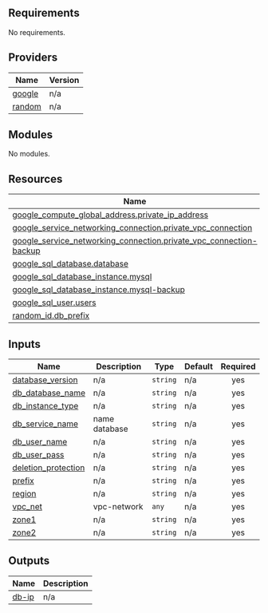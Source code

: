 <!-- BEGIN_TF_DOCS -->
## Requirements

No requirements.

## Providers

| Name | Version |
|------|---------|
| <a name="provider_google"></a> [google](#provider\_google) | n/a |
| <a name="provider_random"></a> [random](#provider\_random) | n/a |

## Modules

No modules.

## Resources

| Name | Type |
|------|------|
| [google_compute_global_address.private_ip_address](https://registry.terraform.io/providers/hashicorp/google/latest/docs/resources/compute_global_address) | resource |
| [google_service_networking_connection.private_vpc_connection](https://registry.terraform.io/providers/hashicorp/google/latest/docs/resources/service_networking_connection) | resource |
| [google_service_networking_connection.private_vpc_connection-backup](https://registry.terraform.io/providers/hashicorp/google/latest/docs/resources/service_networking_connection) | resource |
| [google_sql_database.database](https://registry.terraform.io/providers/hashicorp/google/latest/docs/resources/sql_database) | resource |
| [google_sql_database_instance.mysql](https://registry.terraform.io/providers/hashicorp/google/latest/docs/resources/sql_database_instance) | resource |
| [google_sql_database_instance.mysql-backup](https://registry.terraform.io/providers/hashicorp/google/latest/docs/resources/sql_database_instance) | resource |
| [google_sql_user.users](https://registry.terraform.io/providers/hashicorp/google/latest/docs/resources/sql_user) | resource |
| [random_id.db_prefix](https://registry.terraform.io/providers/hashicorp/random/latest/docs/resources/id) | resource |

## Inputs

| Name | Description | Type | Default | Required |
|------|-------------|------|---------|:--------:|
| <a name="input_database_version"></a> [database\_version](#input\_database\_version) | n/a | `string` | n/a | yes |
| <a name="input_db_database_name"></a> [db\_database\_name](#input\_db\_database\_name) | n/a | `string` | n/a | yes |
| <a name="input_db_instance_type"></a> [db\_instance\_type](#input\_db\_instance\_type) | n/a | `string` | n/a | yes |
| <a name="input_db_service_name"></a> [db\_service\_name](#input\_db\_service\_name) | name database | `string` | n/a | yes |
| <a name="input_db_user_name"></a> [db\_user\_name](#input\_db\_user\_name) | n/a | `string` | n/a | yes |
| <a name="input_db_user_pass"></a> [db\_user\_pass](#input\_db\_user\_pass) | n/a | `string` | n/a | yes |
| <a name="input_deletion_protection"></a> [deletion\_protection](#input\_deletion\_protection) | n/a | `string` | n/a | yes |
| <a name="input_prefix"></a> [prefix](#input\_prefix) | n/a | `string` | n/a | yes |
| <a name="input_region"></a> [region](#input\_region) | n/a | `string` | n/a | yes |
| <a name="input_vpc_net"></a> [vpc\_net](#input\_vpc\_net) | vpc-network | `any` | n/a | yes |
| <a name="input_zone1"></a> [zone1](#input\_zone1) | n/a | `string` | n/a | yes |
| <a name="input_zone2"></a> [zone2](#input\_zone2) | n/a | `string` | n/a | yes |

## Outputs

| Name | Description |
|------|-------------|
| <a name="output_db-ip"></a> [db-ip](#output\_db-ip) | n/a |
<!-- END_TF_DOCS -->
